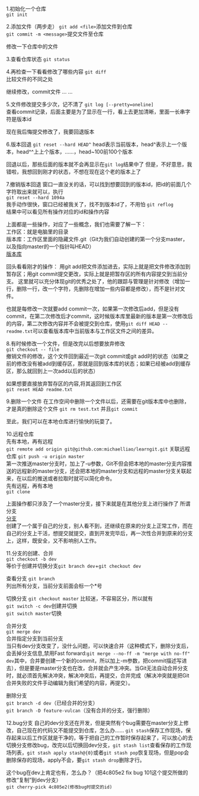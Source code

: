 1.初始化一个仓库  
`git init`  

2.添加文件（两步走）
`git add <file>`添加文件到仓库  
`git commit -m <message>`提交文件至仓库  

修改一下仓库中的文件  

3.查看仓库状态
`git status`  

4.再检查一下看看修改了哪些内容
`git diff`  
比较文件的不同之处  

继续修改，commit文件
...
...

5.文件修改提交多少次，记不清了
`git log [--pretty=oneline]`  
查看commit记录，后面主要是为了显示在一行，看上去更加清晰，里面一长串字符是版本id  

现在我后悔提交修改了，我要回退版本

6.版本回退
`git reset --hard HEAD^`
head表示当前版本，head^表示上一个版本，head^^上上个版本，……，head~100前100个版本  

回退以后，那些后面的版本就不会再显示在`git log`结果中了
但是，不好意思，我错啦，我想回到刚才的状态，不想在现在这个老的版本上了

7.撤销版本回退
窗口一直没关的话，可以找到想要回到的版本id，把id的前面几个字符取出来就可以，执行  
`git reset --hard 1094a`  
我手动作很快，窗口已经被我关了，找不到版本id了，不用怕
`git reflog`  
结果中可以看见所有操作对应的id和操作内容  

上面都是一些操作，对应了一些概念，我们也需要了解一下：  
工作区：就是电脑里的目录  
版本库：工作区里面的隐藏文件.git（Git为我们自动创建的第一个分支master，以及指向master的一个指针叫HEAD）  
[版本库](../../../image/git/git版本库示意图.png)  

回头看看刚才的操作：
用git add把文件添加进去，实际上就是把文件修改添加到暂存区；用git commit提交更改，实际上就是把暂存区的所有内容提交到当前分支。
这里就可以充分体现git的优秀之处了，他的跟踪与管理是针对修改（增加一行，删除一行，改一个字符，先删除在增加一些内容都是修改），而不是针对文件。  

也就是每修改一次就要add commit一次，如果第一次修改后add，但是没有commit，在第二次修改后才commit，这时候版本库里最新的版本是第一次修改后的内容，第二次修改内容并不会被提交到仓库，使用`git diff HEAD -- readme.txt`可以查看版本库中当前版本与工作区文件之间的差异。

8.有时候修改一个文件，但是改完以后想要放弃修改  
`git checkout -- file`  
撤销文件的修改，这个文件回到最近一次git commit或git add时的状态（如果之前的修改没有被add到缓存区，那就是回到版本库的状态；如果已经被add到缓存区，那么就回到上一次add以后的状态）

如果想要直接放弃暂存区的内容,将其返回到工作区  
`git reset HEAD readme.txt`  

9.删除一个文件
在工作空间中删除一个文件以后，还需要在git版本库中也删除，才是真的删除这个文件
`git rm test.txt` 并且`git commit`  

至此，我们可以在本地仓库进行愉快的玩耍了。

10.远程仓库  
先有本地，再有远程   
`git remote add origin git@github.com:michaelliao/learngit.git`
关联远程仓库
`git push -u origin master`  
第一次推送master分支时，加上了-u参数，Git不但会把本地的master分支内容推送的远程新的master分支，还会把本地的master分支和远程的master分支关联起来，在以后的推送或者拉取时就可以简化命令。  
先有远程，再有本地  
`git clone`  


上面操作都只涉及了一个master分支，接下来就是在其他分支上进行操作了
所谓分支  
[分支](../../../image/git/分支理解.png)   
创建了一个属于自己的分支，别人看不到，还继续在原来的分支上正常工作，而在自己的分支上干活，想提交就提交，直到开发完毕后，再一次性合并到原来的分支上，这样，既安全，又不影响别人工作。

11.分支的创建、合并  
`git checkout -b dev`  
等价于创建并切换分支`git branch dev`+`git checkout dev`  

查看分支
`git branch`  
列出所有分支，当前分支前面会标一个*号  

切换分支
`git checkout master`
比较迷，不容易区分，所以就有  
`git switch -c dev`创建并切换  
`git switch master`切换

合并分支  
`git merge dev`  
合并指定分支到当前分支  
当只有dev分支改变了，没什么问题，可以快速合并（这种模式下，删除分支后，会丢掉分支信息,禁用Fast forward:`git merge --no-ff -m "merge with no-ff" dev`其中，合并要创建一个新的commit，所以加上-m参数，把commit描述写进去），但是要是master分支也在改，合并就会产生冲突。当Git无法自动合并分支时，就必须首先解决冲突，解决冲突后，再提交，合并完成（解决冲突就是把Git合并失败的文件手动编辑为我们希望的内容，再提交）。

删除分支  
`git branch -d dev`（已经合并的分支）  
`git branch -D feature-vulcan`（没有合并的分支，强行删除）

12.bug分支
自己的dev分支还在开发，但是突然有个bug需要在master分支上修改，自己现在的代码又不能提交到仓库，怎么办......
`git stash`保存工作现场，保存起来以后工作区就是干净的，等于把自己的工作暂时保存起来了，可以放心的去切换分支修改bug，改完以后切换回dev分支，`git stash list`查看保存的工作现场列表，`git stash apply stash@{0}`或者`git stash pop`恢复现场，但是pop会删除保存的现场，apply不会，要`git stash drop`删除才行。

这个bug在dev上肯定也有，怎么办？（把4c805e2 fix bug 101这个提交所做的修改“复制”到dev分支）  
`git cherry-pick 4c805e2(修改bug时提交的id)`





